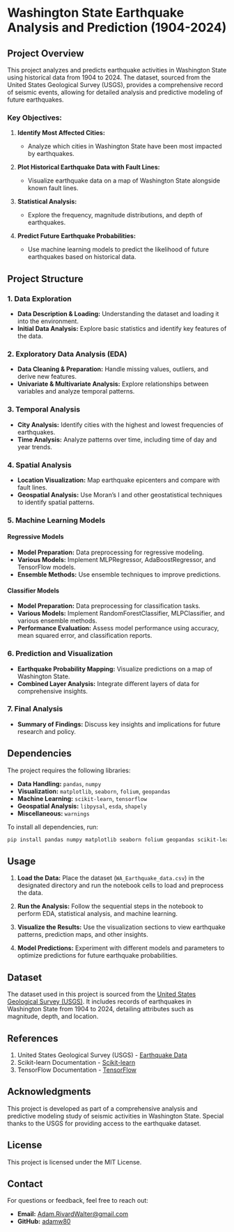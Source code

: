 
# Washington State Earthquake Analysis and Prediction (1904-2024)

## Project Overview

This project analyzes and predicts earthquake activities in Washington State using historical data from 1904 to 2024. The dataset, sourced from the United States Geological Survey (USGS), provides a comprehensive record of seismic events, allowing for detailed analysis and predictive modeling of future earthquakes.

### Key Objectives:

1. **Identify Most Affected Cities:**
   - Analyze which cities in Washington State have been most impacted by earthquakes.
   
2. **Plot Historical Earthquake Data with Fault Lines:**
   - Visualize earthquake data on a map of Washington State alongside known fault lines.
   
3. **Statistical Analysis:**
   - Explore the frequency, magnitude distributions, and depth of earthquakes.
   
4. **Predict Future Earthquake Probabilities:**
   - Use machine learning models to predict the likelihood of future earthquakes based on historical data.

## Project Structure

### 1. Data Exploration
- **Data Description & Loading:** Understanding the dataset and loading it into the environment.
- **Initial Data Analysis:** Explore basic statistics and identify key features of the data.

### 2. Exploratory Data Analysis (EDA)
- **Data Cleaning & Preparation:** Handle missing values, outliers, and derive new features.
- **Univariate & Multivariate Analysis:** Explore relationships between variables and analyze temporal patterns.

### 3. Temporal Analysis
- **City Analysis:** Identify cities with the highest and lowest frequencies of earthquakes.
- **Time Analysis:** Analyze patterns over time, including time of day and year trends.

### 4. Spatial Analysis
- **Location Visualization:** Map earthquake epicenters and compare with fault lines.
- **Geospatial Analysis:** Use Moran’s I and other geostatistical techniques to identify spatial patterns.

### 5. Machine Learning Models

#### Regressive Models
- **Model Preparation:** Data preprocessing for regressive modeling.
- **Various Models:** Implement MLPRegressor, AdaBoostRegressor, and TensorFlow models.
- **Ensemble Methods:** Use ensemble techniques to improve predictions.

#### Classifier Models
- **Model Preparation:** Data preprocessing for classification tasks.
- **Various Models:** Implement RandomForestClassifier, MLPClassifier, and various ensemble methods.
- **Performance Evaluation:** Assess model performance using accuracy, mean squared error, and classification reports.

### 6. Prediction and Visualization
- **Earthquake Probability Mapping:** Visualize predictions on a map of Washington State.
- **Combined Layer Analysis:** Integrate different layers of data for comprehensive insights.

### 7. Final Analysis
- **Summary of Findings:** Discuss key insights and implications for future research and policy.

## Dependencies

The project requires the following libraries:

- **Data Handling:** `pandas`, `numpy`
- **Visualization:** `matplotlib`, `seaborn`, `folium`, `geopandas`
- **Machine Learning:** `scikit-learn`, `tensorflow`
- **Geospatial Analysis:** `libpysal`, `esda`, `shapely`
- **Miscellaneous:** `warnings`

To install all dependencies, run:
```bash
pip install pandas numpy matplotlib seaborn folium geopandas scikit-learn tensorflow libpysal esda shapely
```

## Usage

1. **Load the Data:**
   Place the dataset (`WA_Earthquake_data.csv`) in the designated directory and run the notebook cells to load and preprocess the data.

2. **Run the Analysis:**
   Follow the sequential steps in the notebook to perform EDA, statistical analysis, and machine learning.

3. **Visualize the Results:**
   Use the visualization sections to view earthquake patterns, prediction maps, and other insights.

4. **Model Predictions:**
   Experiment with different models and parameters to optimize predictions for future earthquake probabilities.

## Dataset

The dataset used in this project is sourced from the [United States Geological Survey (USGS)](https://www.usgs.gov/). It includes records of earthquakes in Washington State from 1904 to 2024, detailing attributes such as magnitude, depth, and location.

## References

1. United States Geological Survey (USGS) - [Earthquake Data](https://www.usgs.gov/)
2. Scikit-learn Documentation - [Scikit-learn](https://scikit-learn.org/)
3. TensorFlow Documentation - [TensorFlow](https://www.tensorflow.org/)

## Acknowledgments

This project is developed as part of a comprehensive analysis and predictive modeling study of seismic activities in Washington State. Special thanks to the USGS for providing access to the earthquake dataset.

## License
This project is licensed under the MIT License.

## Contact
For questions or feedback, feel free to reach out:
- **Email:** Adam.RivardWalter@gmail.com  
- **GitHub:** [adamw80](https://github.com/adamw80)

